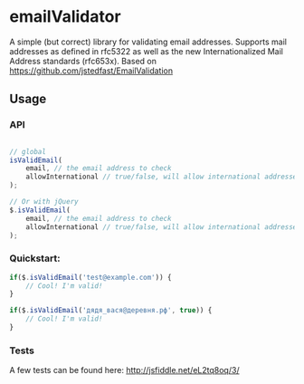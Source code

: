 emailValidator
==================

A simple (but correct) library for validating email addresses. Supports mail addresses as defined in rfc5322 as well as the new Internationalized Mail Address standards (rfc653x). Based on https://github.com/jstedfast/EmailValidation

Usage
-----

### API

```javascript

// global
isValidEmail(
	email, // the email address to check
	allowInternational // true/false, will allow international addresses (e.g cyrillic or chinese)
);

// Or with jQuery
$.isValidEmail(
	email, // the email address to check
	allowInternational // true/false, will allow international addresses (e.g cyrillic or chinese)
);

```

### Quickstart:

```javascript
if($.isValidEmail('test@example.com')) {
	// Cool! I'm valid!
}

if($.isValidEmail('дядя_вася@деревня.рф', true)) {
	// Cool! I'm valid!
}
```

### Tests

A few tests can be found here: http://jsfiddle.net/eL2tq8oq/3/
